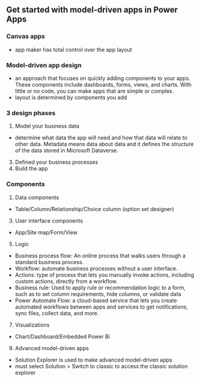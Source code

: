## Get started with model-driven apps in Power Apps
### Canvas apps
- app maker has total control over the app layout

### Model-driven app design
- an approach that focuses on quickly adding components to your apps. These components include dashboards, forms, views, and charts. With little or no code, you can make apps that are simple or complex.
- layout is determined by components you add

### 3 design phases
1. Model your business data
- determine what data the app will need and how that data will relate to other data. Metadata means data about data and it defines the structure of the data stored in Microsoft Dataverse.
3. Defined your business processes
4. Build the app

### Components
1. Data components
  - Table/Column/Relationship/Choice column (option set designer)
3. User interface components
  - App/Site map/Form/View
5. Logic
  - Business process flow: An online process that walks users through a standard business process. 
  - Workflow: automate business processes without a user interface.
  - Actions: type of process that lets you manually invoke actions, including custom actions, directly from a workflow.
  - Business rule: Used to apply rule or recommendation logic to a form, such as to set column requirements, hide columns, or validate data
  - Power Automate Flow: a cloud-based service that lets you create automated workflows between apps and services to get notifications, sync files, collect data, and more.
7. Visualizations
  - Chart/Dashboard/Embedded Power Bi
9. Advanced model-driven apps
  - Solution Explorer is used to make advanced model-driven apps
  - must select Solution > Switch to classic to access the classic solution explorer



